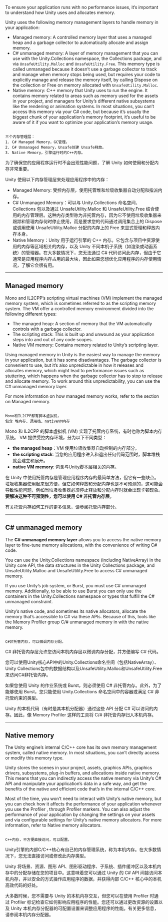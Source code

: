 
To ensure your application runs with no performance issues, it’s important to understand how Unity uses and allocates memory.

Unity uses the following memory management layers to handle memory in your application:

* Managed memory: A controlled memory layer that uses a managed heap and a garbage collector to automatically allocate and assign memory.
* C# unmanaged memory: A layer of memory management that you can use with the Unity.Collections namespace, the Collections package, and via `UnsafeUtility.Malloc` and `UnsafeUtility.Free`. This memory type is called unmanaged because it doesn’t use a garbage collector to track and manage when memory stops being used, but requires your code to explicitly manage and release the memory itself, by calling Dispose on the collection or Free on memory allocated with `UnsafeUtility.Malloc`.
* Native memory: C++ memory that Unity uses to run the engine. It contains memory related to areas such as memory used for the assets in your project, and managers for Unity’s different native subsystems like the rendering or animation systems. In most situations, you can’t access this memory via your C# code, but because it’s usually the biggest chunk of your application’s memory footprint, it’s useful to be aware of it if you want to optimize your application’s memory usage.

```ad-note

三个内存管理层：
1. C# Managed Memory，GC管理。
2. C# Unmanaged Memory，Unsafe创建 Unsafe释放。
3. Native Memory，引擎运行时的C++内存。

```


为了确保您的应用程序运行时不会出现性能问题，了解 Unity 如何使用和分配内存非常重要。

Unity 使用以下内存管理层来处理应用程序中的内存：

* Managed Memory: 受控内存层，使用托管堆和垃圾收集器自动分配和指派内存。
* C# Unmanaged Memory：可以与 Unity.Collections 命名空间、Collections 包以及通过 UnsafeUtility.Malloc 和 UnsafeUtility.Free 结合使用的内存管理层。这种内存类型称为非托管内存，因为它不使用垃圾收集器来跟踪和管理内存何时停止使用，而是要求您的代码通过调用集合上的 Dispose 或调用使用 UnsafeUtility.Malloc 分配的内存上的 Free 来显式管理和释放内存本身。
* Native Memory：Unity 用于运行引擎的 C++ 内存。它包含与项目中资源使用的内存等区域相关的内存，以及 Unity 不同本机子系统（如渲染或动画系统）的管理器。在大多数情况下，您无法通过 C# 代码访问此内存，但由于它通常是应用程序内存占用的最大块，因此如果您想优化应用程序的内存使用情况，了解它会很有用。

---

## Managed memory

Mono and IL2CPP’s scripting virtual machines (VM) implement the managed memory system, which is sometimes referred to as the scripting memory system. The VM offer a controlled memory environment divided into the following different types:

* The managed heap: A section of memory that the VM automatically controls with a garbage collector.
* The scripting stack: This is built up and unwound as your application steps into and out of any code scopes.
* Native VM memory: Contains memory related to Unity’s scripting layer.

Using managed memory in Unity is the easiest way to manage the memory in your application, but it has some disadvantages. The garbage collector is convenient to use, but it’s also unpredictable in how it releases and allocates memory, which might lead to performance issues such as stuttering, which happens when the garbage collector has to stop to release and allocate memory. To work around this unpredictability, you can use the C# unmanaged memory layer.

For more information on how managed memory works, refer to the section on Managed memory.

```ad-note

Mono和IL2CPP都有脚本虚拟机，
包含 堆内存、调用栈、nativeVM内存

```

Mono 和 IL2CPP 的脚本虚拟机 (VM) 实现了托管内存系统，有时也称为脚本内存系统。 VM 提供受控内存环境，分为以下不同类型：

* **the managed heap**：VM 使用垃圾收集器自动控制的内存部分。
* **the scripting stack**: 当您的应用程序进入和退出任何代码范围时，脚本堆栈就会建立和展开。
* **native VM memory**: 包含与Unity脚本层相关的内存。

在 Unity 中使用托管内存是管理应用程序内存的最简单方法，但它有一些缺点。垃圾收集器使用起来很方便，但它如何释放和分配内存也是不可预测的，这可能会导致性能问题，例如当垃圾收集器必须停止释放和分配内存时就会出现卡顿现象。**要解决这种不可预测性，您可以使用 C# 非托管内存层**。

有关托管内存如何工作的更多信息，请参阅托管内存部分。


---

## C# unmanaged memory

The **C# unmanaged memory layer** allows you to access the native memory layer to fine-tune memory allocations, with the convenience of writing C# code.

You can use the Unity.Collections namespace (including NativeArray) in the Unity core API, the data structures in the Unity Collections package, and UnsafeUtility.Malloc and UnsafeUtility.Free to access C# unmanaged memory.

If you use Unity’s job system, or Burst, you must use C# unmanaged memory. Additionally, to be able to use Burst you can only use the containers in the Unity.Collections namespace or types that fulfill the C# unmanaged constraint.

Unity’s native code, and sometimes its native allocators, allocate the memory that’s accessible to C# via these APIs. Because of this, tools like the Memory Profiler group C/# unmanaged memory in with the native memory.

```ad-note

C#非托管内存，可以微调内存分配。

```

C# 非托管内存层允许您访问本机内存层以微调内存分配，并方便编写 C# 代码。

您可以使用Unity核心API中的Unity.Collections命名空间（包括NativeArray）、Unity Collections包中的数据结构以及UnsafeUtility.Malloc和UnsafeUtility.Free来访问C#非托管内存。

如果您使用 Unity 的作业系统或 Burst，则必须使用 C# 非托管内存。此外，为了能够使用 Burst，您只能使用 Unity.Collections 命名空间中的容器或满足 C# 非托管约束的类型。

Unity 的本机代码（有时是其本机分配器）通过这些 API 分配 C# 可以访问的内存。因此，像 Memory Profiler 这样的工具将 C/# 非托管内存归入本机内存。


---

## Native memory

The Unity engine’s internal C/C++ core has its own memory management system, called native memory. In most situations, you can’t directly access or modify this memory type.

Unity stores the scenes in your project, assets, graphics APIs, graphics drivers, subsystems, plug-in buffers, and allocations inside native memory. This means that you can indirectly access the native memory via Unity’s C# API and manipulate your application’s data in a safe way, and get the benefits of the native and efficient code that’s in the internal C/C++ core.

Most of the time, you won’t need to interact with Unity’s native memory, but you can check how it affects the performance of your application whenever you use the Profiler
, through Profiler markers. You can also adjust the performance of your application by changing the settings on your assets and via configurable settings for Unity’s native memory allocators. For more information, refer to Native memory allocators.

```ad-note

C++内存，不方便直接访问，可以配置。

```

Unity引擎的内部C/C++核心有自己的内存管理系统，称为本机内存。在大多数情况下，您无法直接访问或修改此内存类型。

Unity 将场景、资源、图形 API、图形驱动程序、子系统、插件缓冲区以及本机内存中的分配存储在您的项目中。这意味着您可以通过 Unity 的 C# API 间接访问本机内存，并以安全的方式操作应用程序的数据，并获得内部 C/C++ 核心中的本机高效代码的好处。

大多数时候，您不需要与 Unity 的本机内存交互，但您可以在使用 Profiler 时通过 Profiler 标记检查它如何影响应用程序的性能。您还可以通过更改资源的设置以及 Unity 本机内存分配器的可配置设置来调整应用程序的性能。有关更多信息，请参阅本机内存分配器。